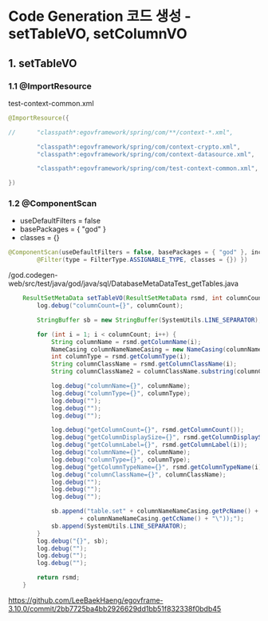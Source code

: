 # Code Generation 코드 생성 - setTableVO, setColumnVO

## 1. setTableVO

### 1.1 @ImportResource

test-context-common.xml

```java
@ImportResource({

//		"classpath*:egovframework/spring/com/**/context-*.xml",

		"classpath*:egovframework/spring/com/context-crypto.xml",
		"classpath*:egovframework/spring/com/context-datasource.xml",

		"classpath*:egovframework/spring/com/test-context-common.xml",

})
```

### 1.2 @ComponentScan

- useDefaultFilters = false
- basePackages = { "god" }
- classes = {}

```java
@ComponentScan(useDefaultFilters = false, basePackages = { "god" }, includeFilters = {
		@Filter(type = FilterType.ASSIGNABLE_TYPE, classes = {}) })
```

/god.codegen-web/src/test/java/god/java/sql/DatabaseMetaDataTest_getTables.java
```java
	ResultSetMetaData setTableVO(ResultSetMetaData rsmd, int columnCount) throws Exception {
		log.debug("columnCount={}", columnCount);

		StringBuffer sb = new StringBuffer(SystemUtils.LINE_SEPARATOR);

		for (int i = 1; i < columnCount; i++) {
			String columnName = rsmd.getColumnName(i);
			NameCasing columnNameNameCasing = new NameCasing(columnName);
			int columnType = rsmd.getColumnType(i);
			String columnClassName = rsmd.getColumnClassName(i);
			String columnClassName2 = columnClassName.substring(columnClassName.lastIndexOf(".") + 1);

			log.debug("columnName={}", columnName);
			log.debug("columnType={}", columnType);
			log.debug("");
			log.debug("");
			log.debug("");

			log.debug("getColumnCount={}", rsmd.getColumnCount());
			log.debug("getColumnDisplaySize={}", rsmd.getColumnDisplaySize(i));
			log.debug("getColumnLabel={}", rsmd.getColumnLabel(i));
			log.debug("columnName={}", columnName);
			log.debug("columnType={}", columnType);
			log.debug("getColumnTypeName={}", rsmd.getColumnTypeName(i));
			log.debug("columnClassName={}", columnClassName);
			log.debug("");
			log.debug("");
			log.debug("");

			sb.append("table.set" + columnNameNameCasing.getPcName() + "((" + columnClassName2 + ") allTable.get(\""
					+ columnNameNameCasing.getCcName() + "\"));");
			sb.append(SystemUtils.LINE_SEPARATOR);
		}
		log.debug("{}", sb);
		log.debug("");
		log.debug("");
		log.debug("");

		return rsmd;
	}
```

<https://github.com/LeeBaekHaeng/egovframe-3.10.0/commit/2bb7725ba4bb2926629dd1bb51f832338f0bdb45>
